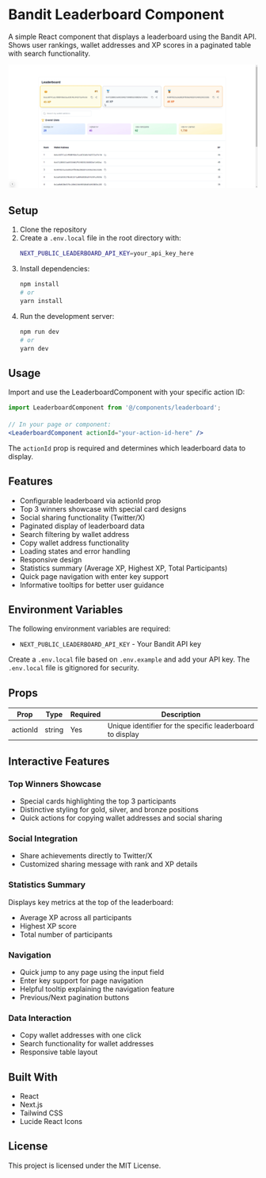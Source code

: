 # Bandit Leaderboard Component

A simple React component that displays a leaderboard using the Bandit API. Shows user rankings, wallet addresses and XP scores in a paginated table with search functionality.

![Bandit Leaderboard Demo](./docs/assets/leaderboard-demo.gif)

## Setup

1. Clone the repository
2. Create a `.env.local` file in the root directory with:
    ```bash
    NEXT_PUBLIC_LEADERBOARD_API_KEY=your_api_key_here
    ```
3. Install dependencies:
    ```bash
    npm install
    # or
    yarn install
    ```
4. Run the development server:
    ```bash
    npm run dev
    # or
    yarn dev
    ```

## Usage

Import and use the LeaderboardComponent with your specific action ID:

```jsx
import LeaderboardComponent from '@/components/leaderboard';

// In your page or component:
<LeaderboardComponent actionId="your-action-id-here" />
```

The `actionId` prop is required and determines which leaderboard data to display.

## Features

- Configurable leaderboard via actionId prop
- Top 3 winners showcase with special card designs
- Social sharing functionality (Twitter/X)
- Paginated display of leaderboard data
- Search filtering by wallet address  
- Copy wallet address functionality
- Loading states and error handling
- Responsive design
- Statistics summary (Average XP, Highest XP, Total Participants)
- Quick page navigation with enter key support
- Informative tooltips for better user guidance

## Environment Variables

The following environment variables are required:

- `NEXT_PUBLIC_LEADERBOARD_API_KEY` - Your Bandit API key

Create a `.env.local` file based on `.env.example` and add your API key. The `.env.local` file is gitignored for security.

## Props

| Prop | Type | Required | Description |
|------|------|----------|-------------|
| actionId | string | Yes | Unique identifier for the specific leaderboard to display |

## Interactive Features

### Top Winners Showcase
- Special cards highlighting the top 3 participants
- Distinctive styling for gold, silver, and bronze positions
- Quick actions for copying wallet addresses and social sharing

### Social Integration
- Share achievements directly to Twitter/X
- Customized sharing message with rank and XP details

### Statistics Summary
Displays key metrics at the top of the leaderboard:
- Average XP across all participants
- Highest XP score
- Total number of participants

### Navigation
- Quick jump to any page using the input field
- Enter key support for page navigation
- Helpful tooltip explaining the navigation feature
- Previous/Next pagination buttons

### Data Interaction
- Copy wallet addresses with one click
- Search functionality for wallet addresses
- Responsive table layout

## Built With

- React
- Next.js
- Tailwind CSS
- Lucide React Icons

## License

This project is licensed under the MIT License.
